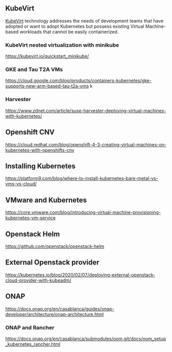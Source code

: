 
## KubeVirt

[KubeVirt](  https://kubevirt.io/ ) technology addresses the needs of development teams that have adopted or want to adopt Kubernetes but possess existing Virtual Machine-based workloads that cannot be easily containerized.

### KubeVirt nested virtualization with minikube

https://kubevirt.io/quickstart_minikube/

### GKE and Tau T2A VMs

https://cloud.google.com/blog/products/containers-kubernetes/gke-supports-new-arm-based-tau-t2a-vms
k

### Harvester

https://www.zdnet.com/article/suse-harvester-deploying-virtual-machines-with-kubernetes/

## Openshift CNV

https://cloud.redhat.com/blog/openshift-4-3-creating-virtual-machines-on-kubernetes-with-openshifts-cnv


## Installing Kubernetes


https://platform9.com/blog/where-to-install-kubernetes-bare-metal-vs-vms-vs-cloud/


## VMware and Kubernetes


https://core.vmware.com/blog/introducing-virtual-machine-provisioning-kubernetes-vm-service


## Openstack Helm


https://github.com/openstack/openstack-helm

## External Openstack provider

https://kubernetes.io/blog/2020/02/07/deploying-external-openstack-cloud-provider-with-kubeadm/

## ONAP


https://docs.onap.org/en/casablanca/guides/onap-developer/architecture/onap-architecture.html

### ONAP and Rancher

https://docs.onap.org/en/casablanca/submodules/oom.git/docs/oom_setup_kubernetes_rancher.html

